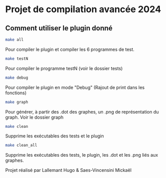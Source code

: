 # Projet de compilation avancée 2024

## Comment utiliser le plugin donné 

```bash
make all
```
Pour compiler le plugin et compiler les 6 programmes de test.

```bash
make testN
```
Pour compiler le programme testN (voir le dossier tests)

```bash
make debug
```
Pour compiler le plugin en mode "Debug" (Rajout de print dans les fonctions)

```bash
make graph
```
Pour générer, à partir des .dot des graphes, un .png de représentation du graph. Voir le dossier graph

```bash
make clean
```
Supprime les exécutables des tests et le plugin

```bash
make clean_all
```
Supprime les exécutables des tests, le plugin, les .dot et les .png liés aux graphes.


Projet réalisé par Lallemant Hugo & Saes-Vincensini Mickaël